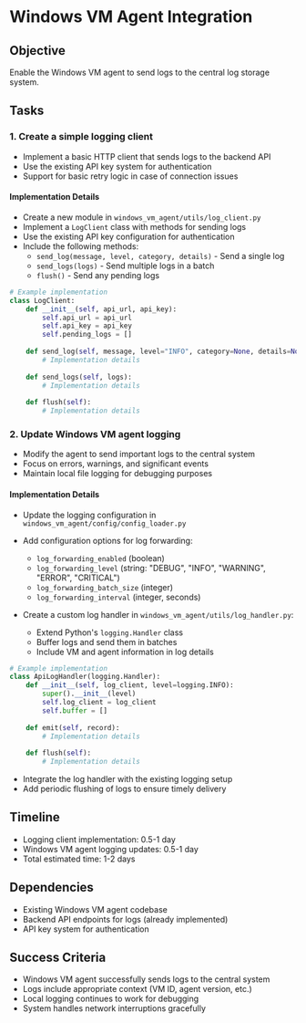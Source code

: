 # Windows VM Agent Integration

## Objective

Enable the Windows VM agent to send logs to the central log storage system.

## Tasks

### 1. Create a simple logging client

- Implement a basic HTTP client that sends logs to the backend API
- Use the existing API key system for authentication
- Support for basic retry logic in case of connection issues

#### Implementation Details

- Create a new module in `windows_vm_agent/utils/log_client.py`
- Implement a `LogClient` class with methods for sending logs
- Use the existing API key configuration for authentication
- Include the following methods:
  - `send_log(message, level, category, details)` - Send a single log
  - `send_logs(logs)` - Send multiple logs in a batch
  - `flush()` - Send any pending logs

```python
# Example implementation
class LogClient:
    def __init__(self, api_url, api_key):
        self.api_url = api_url
        self.api_key = api_key
        self.pending_logs = []
        
    def send_log(self, message, level="INFO", category=None, details=None):
        # Implementation details
        
    def send_logs(self, logs):
        # Implementation details
        
    def flush(self):
        # Implementation details
```

### 2. Update Windows VM agent logging

- Modify the agent to send important logs to the central system
- Focus on errors, warnings, and significant events
- Maintain local file logging for debugging purposes

#### Implementation Details

- Update the logging configuration in `windows_vm_agent/config/config_loader.py`
- Add configuration options for log forwarding:
  - `log_forwarding_enabled` (boolean)
  - `log_forwarding_level` (string: "DEBUG", "INFO", "WARNING", "ERROR", "CRITICAL")
  - `log_forwarding_batch_size` (integer)
  - `log_forwarding_interval` (integer, seconds)

- Create a custom log handler in `windows_vm_agent/utils/log_handler.py`:
  - Extend Python's `logging.Handler` class
  - Buffer logs and send them in batches
  - Include VM and agent information in log details

```python
# Example implementation
class ApiLogHandler(logging.Handler):
    def __init__(self, log_client, level=logging.INFO):
        super().__init__(level)
        self.log_client = log_client
        self.buffer = []
        
    def emit(self, record):
        # Implementation details
        
    def flush(self):
        # Implementation details
```

- Integrate the log handler with the existing logging setup
- Add periodic flushing of logs to ensure timely delivery

## Timeline

- Logging client implementation: 0.5-1 day
- Windows VM agent logging updates: 0.5-1 day
- Total estimated time: 1-2 days

## Dependencies

- Existing Windows VM agent codebase
- Backend API endpoints for logs (already implemented)
- API key system for authentication

## Success Criteria

- Windows VM agent successfully sends logs to the central system
- Logs include appropriate context (VM ID, agent version, etc.)
- Local logging continues to work for debugging
- System handles network interruptions gracefully
